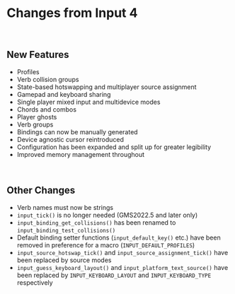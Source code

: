 # Changes from Input 4

&nbsp;

## New Features

- Profiles
- Verb collision groups
- State-based hotswapping and multiplayer source assignment
- Gamepad and keyboard sharing
- Single player mixed input and multidevice modes
- Chords and combos
- Player ghosts
- Verb groups
- Bindings can now be manually generated
- Device agnostic cursor reintroduced
- Configuration has been expanded and split up for greater legibility
- Improved memory management throughout

&nbsp;

## Other Changes

- Verb names must now be strings
- `input_tick()` is no longer needed (GMS2022.5 and later only)
- `input_binding_get_collisions()` has been renamed to `input_binding_test_collisions()`
- Default binding setter functions (`input_default_key()` etc.) have been removed in preference for a macro (`INPUT_DEFAULT_PROFILES`)
- `input_source_hotswap_tick()` and `input_source_assignment_tick()` have been replaced by source modes
- `input_guess_keyboard_layout()` and `input_platform_text_source()` have been replaced by `INPUT_KEYBOARD_LAYOUT` and `INPUT_KEYBOARD_TYPE` respectively

